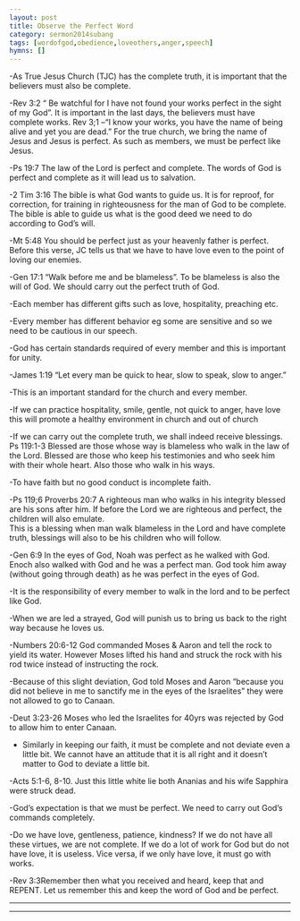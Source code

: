 ```yaml
---
layout: post
title: Observe the Perfect Word	
category: sermon2014subang
tags: [wordofgod,obedience,loveothers,anger,speech]
hymns: []
---
```

-As True Jesus Church (TJC) has the complete truth, it is important that the believers must also be complete.

-Rev 3:2 “ Be watchful for I have not found your works perfect in the sight of my God”. It is important in the last days, the believers must have complete works. 
Rev 3;1 –“I know your works, you have the name of being alive and yet you are dead.” For the true church, we bring the name of Jesus and Jesus is perfect. As such as members, we must be perfect like Jesus.

-Ps 19:7  The law of the Lord is perfect and complete. The words of God is perfect and complete as it will lead us to salvation.

-2 Tim 3:16 The bible is what God wants to guide us. It is for reproof, for correction, for training in righteousness for the man of God to be complete. 
The bible is able to guide us what is the good deed we need to do according to God’s will.

-Mt 5:48 You should be perfect just as your heavenly father is perfect. Before this verse, JC tells us that we have to have love even to the point of loving our enemies.

-Gen 17:1 “Walk before me and be blameless”. To be blameless is also the will of God.  We should carry out the perfect truth of God.

-Each member has different gifts such as love, hospitality, preaching etc. 

-Every member has different behavior eg some are sensitive and so we need to be cautious in our speech.

-God has certain standards required of every member and this is important for unity.

-James 1:19 “Let every man be quick to hear, slow to speak, slow to anger.” 

-This is an important standard for the church and every member.

-If we can practice hospitality, smile, gentle, not quick to anger, have love this will promote a healthy environment in church and out of church

-If we can carry out the complete truth, we shall indeed receive blessings. 
Ps 119:1-3 Blessed are those whose way is blameless who walk in the law of the Lord. Blessed are those who keep his testimonies and who seek him with their whole heart. Also those who walk in his ways.

-To have faith but no good conduct is incomplete faith. 

-Ps 119;6   Proverbs 20:7 A righteous man who walks in his integrity blessed are his sons after him. If before the Lord we are righteous and perfect, the children will also emulate.  
This is a blessing when man walk blameless in the Lord and have complete truth, blessings will also to be his children who will follow.

-Gen 6:9 In the eyes of God, Noah was perfect as he walked with God. Enoch also walked with God and he was a perfect man. 
God took him away (without going through death) as he was perfect in the eyes of God.

-It is the responsibility of every member to walk in the lord and to be perfect like God. 

-When we are led a strayed, God will punish us to bring us back to the right way because he loves us.

-Numbers 20:6-12 God commanded Moses & Aaron and tell the rock to yield its water. However Moses lifted his hand and struck the rock with his rod twice instead of instructing the rock.

-Because of this slight deviation, God told Moses and Aaron “because you did not believe in me to sanctify me in the eyes of the Israelites” they were not allowed to go to Canaan.

-Deut 3:23-26 Moses who led the Israelites for 40yrs was rejected by God to allow him to enter Canaan.

- Similarly in keeping our faith, it must be complete and not deviate even a little bit. We cannot have an attitude that it is all right and it doesn’t matter to God to deviate a little bit.

-Acts 5:1-6, 8-10. Just this little white lie both Ananias and his wife Sapphira were struck dead. 

-God’s expectation is that we must be perfect. We need to carry out God’s commands completely.

-Do we have love, gentleness, patience, kindness? If we do not have all these virtues, we are not complete. If we do a lot of work for God but do not have love, it is useless. Vice versa, if we only have love, it must go with works.

-Rev 3:3Remember then what you received and heard, keep that and REPENT. Let us remember this and keep the word of God and be perfect. 



----
****
